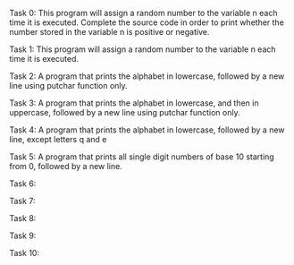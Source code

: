 Task 0: This program will assign a random number to the variable n each time it is executed. Complete the source code in order to print whether the number stored in the variable n is positive or negative.

Task 1: This program will assign a random number to the variable n each time it is executed.

Task 2: A program that prints the alphabet in lowercase, followed by a new line using putchar function only.

Task 3: A program that prints the alphabet in lowercase, and then in uppercase, followed by a new line using putchar function only.

Task 4: A program that prints the alphabet in lowercase, followed by a new line, except letters q and e

Task 5: A program that prints all single digit numbers of base 10 starting from 0, followed by a new line. 

Task 6: 

Task 7: 

Task 8:

Task 9: 

Task 10: 
